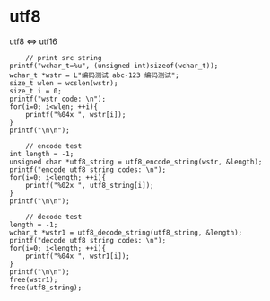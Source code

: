 # utf8
utf8 &lt;=> utf16

        // print src string
    printf("wchar_t=%u", (unsigned int)sizeof(wchar_t));
    wchar_t *wstr = L"编码测试 abc-123 编码测试";
    size_t wlen = wcslen(wstr);
    size_t i = 0;
    printf("wstr code: \n");
    for(i=0; i<wlen; ++i){
        printf("%04x ", wstr[i]);
    }
    printf("\n\n");

        // encode test
    int length = -1;
    unsigned char *utf8_string = utf8_encode_string(wstr, &length);
    printf("encode utf8 string codes: \n");
    for(i=0; i<length; ++i){
        printf("%02x ", utf8_string[i]);
    }
    printf("\n\n");

        // decode test
    length = -1;
    wchar_t *wstr1 = utf8_decode_string(utf8_string, &length);
    printf("decode utf8 string codes: \n");
    for(i=0; i<length; ++i){
        printf("%04x ", wstr1[i]);
    }
    printf("\n\n");
    free(wstr1);
    free(utf8_string);
